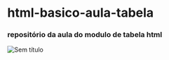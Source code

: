 # html-basico-aula-tabela
### repositório da aula do modulo de tabela html
![Sem título](https://user-images.githubusercontent.com/42820933/189889869-cd1e40b2-602e-4977-b4fb-5341a87fc9eb.png)
